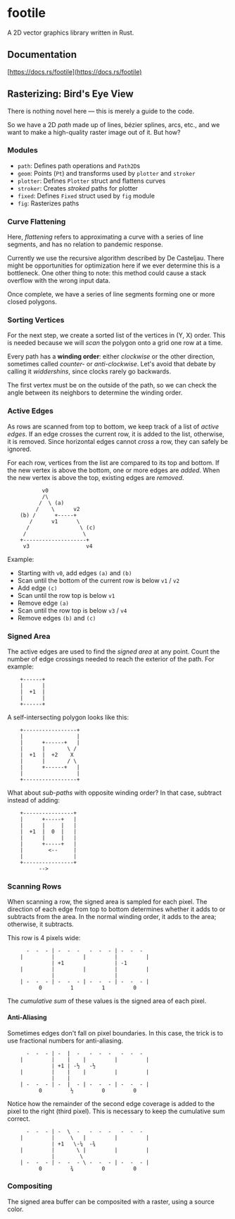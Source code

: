 # footile
A 2D vector graphics library written in Rust.

## Documentation
[https://docs.rs/footile](https://docs.rs/footile)

## Rasterizing: Bird's Eye View

There is nothing novel here — this is merely a guide to the code.

So we have a 2D *path* made up of lines, bézier splines, arcs, etc., and we want
to make a high-quality raster image out of it.  But how?

### Modules

* `path`: Defines path operations and `Path2D`s
* `geom`: Points (`Pt`) and transforms used by `plotter` and `stroker`
* `plotter`: Defines `Plotter` struct and flattens curves
* `stroker`: Creates *stroked* paths for plotter
* `fixed`: Defines `Fixed` struct used by `fig` module
* `fig`: Rasterizes paths

### Curve Flattening

Here, *flattening* refers to approximating a curve with a series of line
segments, and has no relation to pandemic response.

Currently we use the recursive algorithm described by De Casteljau.  There might
be opportunities for optimization here if we ever determine this is a
bottleneck.  One other thing to note: this method could cause a stack overflow
with the wrong input data.

Once complete, we have a series of line segments forming one or more closed
polygons.

### Sorting Vertices

For the next step, we create a sorted list of the vertices in (Y, X) order.
This is needed because we will *scan* the polygon onto a grid one row at a time.

Every path has a **winding order**: either *clockwise* or the other direction,
sometimes called *counter-* or *anti-clockwise*.  Let's avoid that debate by
calling it *widdershins*, since clocks rarely go backwards.

The first vertex must be on the outside of the path, so we can check the angle
between its neighbors to determine the winding order.

### Active Edges

As rows are scanned from top to bottom, we keep track of a list of *active
edges*.  If an edge crosses the current row, it is added to the list, otherwise,
it is removed.  Since horizontal edges cannot *cross* a row, they can safely be
ignored.

For each row, vertices from the list are compared to its top and bottom.  If
the new vertex is above the bottom, one or more edges are *added*.  When the
new vertex is above the top, existing edges are *removed*.

```bob
           v0
           /\
          /  \ (a)
         /    \      v2
    (b) /      +-----+
       /      v1      \
      /                \ (c)
     /                  \
    +--------------------+
     v3                  v4
```

Example:
* Starting with `v0`, add edges `(a)` and `(b)`
* Scan until the bottom of the current row is below `v1` / `v2`
* Add edge `(c)`
* Scan until the row top is below `v1`
* Remove edge `(a)`
* Scan until the row top is below `v3` / `v4`
* Remove edges `(b)` and `(c)`

### Signed Area

The active edges are used to find the *signed area* at any point.  Count the
number of edge crossings needed to reach the exterior of the path.  For example:

```bob
    +------+
    |      |
    |  +1  |
    |      |
    +------+
```

A self-intersecting polygon looks like this:

```bob
    +-----------------+
    |                 |
    |      +------+   |
    |      |       \ /
    |  +1  |  +2    X
    |      |       / \
    |      +------+   |
    |                 |
    +-----------------+
```

What about *sub-paths* with opposite winding order?  In that case, subtract
instead of adding:

```bob
    +----------------+
    |      +-----+   |
    |      |     |   |
    |  +1  |  0  |   |
    |      |     |   |
    |      +-----+   |
    |        <--     |
    |                |
    +----------------+
          -->
```

### Scanning Rows

When scanning a row, the signed area is sampled for each pixel.  The direction
of each edge from top to bottom determines whether it adds to or subtracts from
the area.  In the normal winding order, it adds to the area; otherwise, it
subtracts.

This row is 4 pixels wide:

```bob
      -  -  - | -  -  -   -  -  - | -  -  -
    |         |         |         |         |
              | +1                | -1
    |         |         |         |         |
              |                   |      
    | -  -  - | -  -  - | -  -  - | -  -  - |
          0         1         1         0
```

The *cumulative sum* of these values is the signed area of each pixel.

#### Anti-Aliasing

Sometimes edges don't fall on pixel boundaries.  In this case, the trick is to
use fractional numbers for anti-aliasing.

```bob
      -  -  - | -  |  -   -  -  -   -  -  -
    |         |    |    |         |         |
              | +1 | -½   -½
    |         |    |    |         |         |
              |    |                     
    | -  -  - | -  |  - | -  -  - | -  -  - |
          0         ½         0         0
```

Notice how the remainder of the second edge coverage is added to the pixel to
the right (third pixel).  This is necessary to keep the cumulative sum correct.

```bob
      -  -  - | -  \  -   -  -  -   -  -  -
    |         |     \   |         |         |
              | +1   \-¼  -¾
    |         |       \ |         |         |
              |        \
    | -  -  - | -  -  - \ -  -  - | -  -  - |
          0         ¾         0         0
```

### Compositing

The signed area buffer can be composited with a raster, using a source color.
